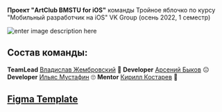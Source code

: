 
**Проект "ArtClub BMSTU for iOS"** команды Тройное яблочко по курсу "Мобильный разработчик на iOS" VK Group (осень 2022, 1 семестр)

![enter image description here](https://i.imgur.com/pqVJBpg.jpg)



## Состав команды:
**TeamLead** [Владислав Жембровский](https://github.com/Zhembr) 🫢
**Developer** [Арсений Быков](https://github.com/INGIBITR) 😐
**Developer** [Ильяс Мустафин](https://github.com/Mystr827/Mystr827) 🙄
**Mentor** [Кирилл Костарев](https://github.com/Kirchberg) 🫡

## [Figma Template](https://www.figma.com/file/m0IMSd7ZerRR6BKKFhtEEU/Art-club%27s-app?node-id=0:1)
